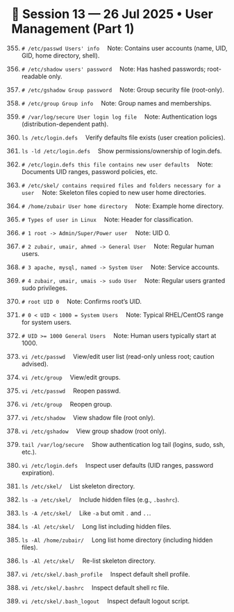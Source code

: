 # 📅 Session 13 — 26 Jul 2025 • User Management (Part 1)

355. `# /etc/passwd Users' info`
      Note: Contains user accounts (name, UID, GID, home directory, shell).

356. `# /etc/shadow users' password`
      Note: Has hashed passwords; root-readable only.

357. `# /etc/gshadow Group password`
      Note: Group security file (root-only).

358. `# /etc/group Group info`
      Note: Group names and memberships.

359. `# /var/log/secure User login log file`
      Note: Authentication logs (distribution-dependent path).

360. `ls /etc/login.defs`
      Verify defaults file exists (user creation policies).

361. `ls -ld /etc/login.defs`
      Show permissions/ownership of login.defs.

362. `# /etc/login.defs this file contains new user defaults`
      Note: Documents UID ranges, password policies, etc.

363. `# /etc/skel/ contains required files and folders necessary for a user`
      Note: Skeleton files copied to new user home directories.

364. `# /home/zubair User home directory`
      Note: Example home directory.

365. `# Types of user in Linux`
      Note: Header for classification.

366. `# 1 root -> Admin/Super/Power user`
      Note: UID 0.

367. `# 2 zubair, umair, ahmed -> General User`
      Note: Regular human users.

368. `# 3 apache, mysql, named -> System User`
      Note: Service accounts.

369. `# 4 zubair, umair, umais -> sudo User`
      Note: Regular users granted sudo privileges.

370. `# root UID 0`
      Note: Confirms root’s UID.

371. `# 0 < UID < 1000 = System Users`
      Note: Typical RHEL/CentOS range for system users.

372. `# UID >= 1000 General Users`
      Note: Human users typically start at 1000.

373. `vi /etc/passwd`
      View/edit user list (read-only unless root; caution advised).

374. `vi /etc/group`
      View/edit groups.

375. `vi /etc/passwd`
      Reopen passwd.

376. `vi /etc/group`
      Reopen group.

377. `vi /etc/shadow`
      View shadow file (root only).

378. `vi /etc/gshadow`
      View group shadow (root only).

379. `tail /var/log/secure`
      Show authentication log tail (logins, sudo, ssh, etc.).

380. `vi /etc/login.defs`
      Inspect user defaults (UID ranges, password expiration).

381. `ls /etc/skel/`
      List skeleton directory.

382. `ls -a /etc/skel/`
      Include hidden files (e.g., `.bashrc`).

383. `ls -A /etc/skel/`
      Like `-a` but omit `.` and `..`.

384. `ls -Al /etc/skel/`
      Long list including hidden files.

385. `ls -Al /home/zubair/`
      Long list home directory (including hidden files).

386. `ls -Al /etc/skel/`
      Re-list skeleton directory.

387. `vi /etc/skel/.bash_profile`
      Inspect default shell profile.

388. `vi /etc/skel/.bashrc`
      Inspect default shell rc file.

389. `vi /etc/skel/.bash_logout`
      Inspect default logout script.

